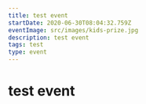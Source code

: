 ```yaml
---
title: test event
startDate: 2020-06-30T08:04:32.759Z
eventImage: src/images/kids-prize.jpg
description: test event
tags: test
type: event
---
```

# test event